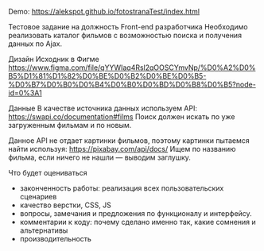 Demo: https://alekspot.github.io/fotostranaTest/index.html

Тестовое задание на должность Front-end разработчика
Необходимо реализовать каталог фильмов с возможностью поиска и получения данных по Ajax.

Дизайн
Исходник в Фигме
https://www.figma.com/file/qYYWIaq4Rsl2qOOSCYmvNp/%D0%A2%D0%B5%D1%81%D1%82%D0%BE%D0%B2%D0%BE%D0%B5-%D0%B7%D0%B0%D0%B4%D0%B0%D0%BD%D0%B8%D0%B5?node-id=0%3A1

Данные
В качестве источника данных используем API:
https://swapi.co/documentation#films
Поиск должен искать по уже загруженным фильмам и по новым.

Данное API не отдает картинки фильмов, поэтому картинки пытаемся найти используя:
https://pixabay.com/api/docs/
Ищем по названию фильма, если ничего не нашли — выводим заглушку.

Что будет оцениваться
- законченность работы: реализация всех пользовательских сценариев
- качество верстки, CSS, JS
- вопросы, замечания и предложения по функционалу и интерфейсу.
- комментарии к коду: почему сделано именно так, какие сомнения и альтернативы
- производительность
